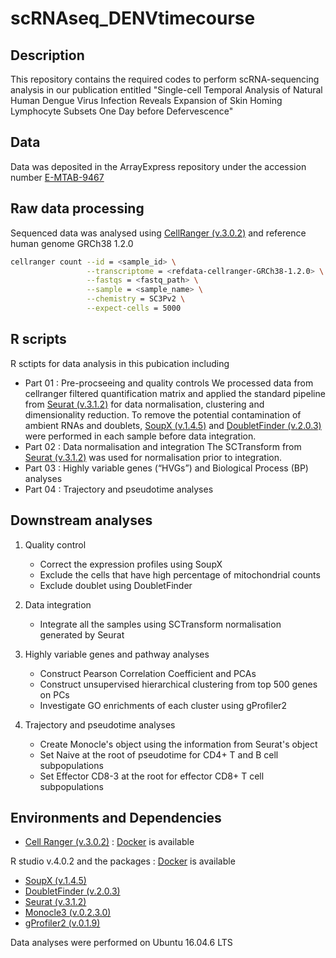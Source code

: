 
# scRNAseq_DENVtimecourse

## Description  

This repository contains the required codes to perform scRNA-sequencing analysis in our publication entitled "Single-cell Temporal Analysis of Natural Human Dengue Virus Infection Reveals Expansion of Skin Homing Lymphocyte Subsets One Day before Defervescence"


## Data

Data was deposited in the ArrayExpress repository under the accession number [E-MTAB-9467](https://www.ebi.ac.uk/arrayexpress/experiments/E-MTAB-9467/)


## Raw data processing 

Sequenced data was analysed using [CellRanger (v.3.0.2)](https://support.10xgenomics.com/single-cell-gene-expression/software/downloads/latest) and reference human genome GRCh38 1.2.0

```bash
cellranger count --id = <sample_id> \
                 --transcriptome = <refdata-cellranger-GRCh38-1.2.0> \
                 --fastqs = <fastq_path> \
                 --sample = <sample_name> \
                 --chemistry = SC3Pv2 \
                 --expect-cells = 5000
```

## R scripts
R sctipts for data analysis in this pubication including
  - Part 01 : Pre-procseeing and quality controls
  We processed data from cellranger filtered quantification matrix and applied the standard pipeline from [Seurat (v.3.1.2)](https://satijalab.org/seurat/) for data normalisation, clustering and dimensionality reduction. To remove the potential contamination of ambient RNAs and doublets, [SoupX (v.1.4.5)](https://github.com/constantAmateur/SoupX) and [DoubletFinder (v.2.0.3)](https://github.com/chris-mcginnis-ucsf/DoubletFinder) were performed in each sample before data integration.
  - Part 02 : Data normalisation and integration
              The SCTransform from [Seurat (v.3.1.2)](https://satijalab.org/seurat/) was used for normalisation prior to integration. 
  - Part 03 : Highly variable genes (“HVGs”) and Biological Process (BP) analyses
  - Part 04 : Trajectory and pseudotime analyses
    


## Downstream analyses

1. Quality control 
   - Correct the expression profiles using SoupX
   - Exclude the cells that have high percentage of mitochondrial counts
   - Exclude doublet using DoubletFinder  

2. Data integration

   - Integrate all the samples using SCTransform normalisation generated by Seurat

3. Highly variable genes and pathway analyses

   - Construct Pearson Correlation Coefficient and PCAs
   - Construct unsupervised hierarchical clustering from top 500 genes on PCs
   - Investigate GO enrichments of each cluster using gProfiler2 

4. Trajectory and pseudotime analyses 

   - Create Monocle's object using the information from Seurat's object 
   - Set Naive at the root of pseudotime for CD4+ T and B cell subpopulations
   - Set Effector CD8-3 at the root for effector CD8+ T cell subpopulations



## Environments and Dependencies

- [Cell Ranger (v.3.0.2)](https://support.10xgenomics.com/single-cell-gene-expression/software/downloads/latest) : [Docker](https://hub.docker.com/r/jantarika/cellranger_denguetimecourse) is available


R studio v.4.0.2 and the packages : [Docker](https://hub.docker.com/r/jantarika/rstudio_denguetimecourse) is available

- [SoupX (v.1.4.5)](https://github.com/constantAmateur/SoupX) 
- [DoubletFinder (v.2.0.3)](https://github.com/chris-mcginnis-ucsf/DoubletFinder) 
- [Seurat (v.3.1.2)](https://satijalab.org/seurat/) 
- [Monocle3 (v.0.2.3.0)](https://cole-trapnell-lab.github.io/monocle3/docs/installation/) 
- [gProfiler2 (v.0.1.9)](https://biit.cs.ut.ee/gprofiler/page/r) 

Data analyses were performed on Ubuntu 16.04.6 LTS






























